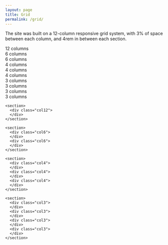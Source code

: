 ```yaml
---
layout: page
title: Grid
permalink: /grid/
---
```

The site was built on a 12-column responsive grid system, with 3% of space between each column, and 4rem in between each section. 

<section>
	<div class="col12">12 columns</div>
</section>
<section>
	<div class="col6">6 columns</div><div class="col6">6 columns</div>
</section>
<section>
	<div class="col4">4 columns</div><div class="col4">4 columns</div><div class="col4">4 columns</div>
</section>
<section>
	<div class="col3">3 columns</div><div class="col3">3 columns</div><div class="col3">3 columns</div><div class="col3">3 columns</div>
</section>

<pre class=""><code>&lt;section&gt;
  &lt;div class=&quot;col12&quot;&gt;
  &lt;/div&gt;
&lt;/section&gt;

&lt;section&gt;
  &lt;div class=&quot;col6&quot;&gt;
  &lt;/div&gt;
  &lt;div class=&quot;col6&quot;&gt;
  &lt;/div&gt;
&lt;/section&gt;

&lt;section&gt;
  &lt;div class=&quot;col4&quot;&gt;
  &lt;/div&gt;
  &lt;div class=&quot;col4&quot;&gt;
  &lt;/div&gt;
  &lt;div class=&quot;col4&quot;&gt;
  &lt;/div&gt;
&lt;/section&gt;

&lt;section&gt;
  &lt;div class=&quot;col3&quot;&gt;
  &lt;/div&gt;
  &lt;div class=&quot;col3&quot;&gt;
  &lt;/div&gt;
  &lt;div class=&quot;col3&quot;&gt;
  &lt;/div&gt;
  &lt;div class=&quot;col3&quot;&gt;
  &lt;/div&gt;
&lt;/section&gt;
</code></pre>



